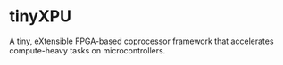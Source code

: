 # tinyXPU
A tiny, eXtensible FPGA-based coprocessor framework that accelerates compute-heavy tasks on microcontrollers.
